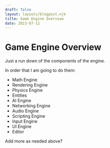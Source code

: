 ```yaml
---
draft: false
layout: layouts/blogpost.njk
title: Game Engine Overview
date: 2023-07-12
---
```


# Game Engine Overview

Just a run down of the components of the engine.

In order that I am going to do them:

- Math Engine
- Rendering Engine
- Physics Engine
- Entities
- AI Engine
- Networking Engine
- Audio Engine
- Scripting Engine
- Input Engine
- UI Engine 
- Editor

Add more as needed above?